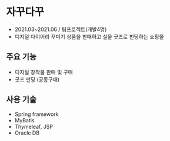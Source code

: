 # 자꾸다꾸
- 2021.03~2021.06 / 팀프로젝트(개발4명) <br/>
- 디지털 다이어리 꾸미기 상품을 판매하고 실물 굿즈로 펀딩하는 쇼핑몰

## 주요 기능
- 디지털 창작물 판매 및 구매
- 굿즈 펀딩 (공동구매)

## 사용 기술
- Spring framework
- MyBatis
- Thymeleaf, JSP
- Oracle DB
